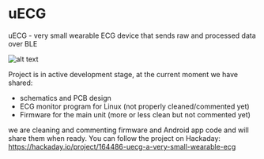 # uECG
uECG - very small wearable ECG device that sends raw and processed data over BLE

![alt text](https://cdn.hackaday.io/files/1644867037369024/uECG_v22a2.png)

Project is in active development stage, at the current moment we have shared:
 * schematics and PCB design
 * ECG monitor program for Linux (not properly cleaned/commented yet)
 * Firmware for the main unit (more or less clean but not commented yet)

we are cleaning and commenting firmware and Android app code and will share them when ready.
You can follow the project on Hackaday: https://hackaday.io/project/164486-uecg-a-very-small-wearable-ecg
